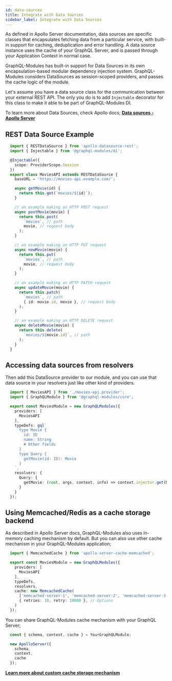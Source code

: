 ```yaml
---
id: data-sources
title: Integrate with Data Sources
sidebar_label: Integrate with Data Sources
---
```


As defined in Apollo Server documentation, data sources are specific classes that encapsulates fetching data from a particular service, with built-in support for caching, deduplication and error handling. A data source instance uses the cache of your GraphQL Server, and is passed through your Application Context in normal case.

GraphQL-Modules has built-in support for Data Sources in its own encapsulation-based modular dependency injection system. GraphQL-Modules considers DataSources as session-scoped providers, and passes the cache logic of the module.

Let's assume you have a data source class for the communication between your external REST API. The only you do is to add `Injectable` decorator for this class to make it able to be part of GraphQL-Modules DI.

To learn more about Data Sources, check Apollo docs;
**[Data sources - Apollo Server](https://www.apollographql.com/docs/apollo-server/features/data-sources.html)**

## REST Data Source Example

```typescript
  import { RESTDataSource } from 'apollo-datasource-rest';
  import { Injectable } from '@graphql-modules/di';

  @Injectable({
    scope: ProviderScope.Session
  })
  export class MoviesAPI extends RESTDataSource {
    baseURL = 'https://movies-api.example.com/';

    async getMovie(id) {
      return this.get(`movies/${id}`);
    }

    // an example making an HTTP POST request
    async postMovie(movie) {
      return this.post(
        `movies`, // path
        movie, // request body
      );
    }

    // an example making an HTTP PUT request
    async newMovie(movie) {
      return this.put(
        `movies`, // path
        movie, // request body
      );
    }

    // an example making an HTTP PATCH request
    async updateMovie(movie) {
      return this.patch(
        `movies`, // path
        { id: movie.id, movie }, // request body
      );
    }

    // an example making an HTTP DELETE request
    async deleteMovie(movie) {
      return this.delete(
        `movies/${movie.id}`, // path
      );
    }
  }
```

## Accessing data sources from resolvers

Then add this DataSource provider to our module, and you can use that data source in your resolvers just like other kind of providers.

```typescript
  import { MoviesAPI } from './movies-api.provider';
  import { GraphQLModule } from '@graphql-modules/core';

  export const MoviesModule = new GraphQLModules({
    providers: [
      MoviesAPI
    ],
    typeDefs: gql`
      type Movie {
        id: ID
        name: String
        # Other fields
      }
      type Query {
        getMovie(id: ID): Movie
      }
    `,
    resolvers: {
      Query: {
        getMovie: (root, args, context, info) => context.injector.get(MoviesAPI).getMovie(args.id)
      }
    }
  });
```

## Using Memcached/Redis as a cache storage backend

As described in Apollo Server docs, GraphQL-Modules also uses in-memory caching mechanism by default. But you can also use other cache mechanism in your GraphQL-Modules application;

```typescript
  import { MemcachedCache } from 'apollo-server-cache-memcached';

  export const MoviesModule = new GraphQLModules({
    providers: [
      MoviesAPI
    ],
    typeDefs,
    resolvers,
    cache: new MemcachedCache(
      ['memcached-server-1', 'memcached-server-2', 'memcached-server-3'],
      { retries: 10, retry: 10000 }, // Options
    )
  });
```

You can share GraphQL-Modules cache mechanism with your GraphQL Server;

```typescript
  const { schema, context, cache } = YourGraphQLModule;

  new ApolloServer({
    schema,
    context,
    cache
  });
```

**[Learn more about custom cache storage mechanism](https://www.apollographql.com/docs/apollo-server/features/data-sources.html#Using-Memcached-Redis-as-a-cache-storage-backend)**
